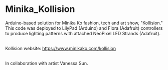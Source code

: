 # Minika_Kollision
Arduino-based solution for Minika Ko fashion, tech and art show, "Kollision."<br> 
This code was deployed to LilyPad (Arduino) and Flora (Adafruit) controllers<br>
to produce lighting patterns with attached NeoPixel LED Strands (Adafruit).<br><br>

Kollision website: https://www.minikako.com/kollision<br><br>

In collaboration with artist Vanessa Sun.

